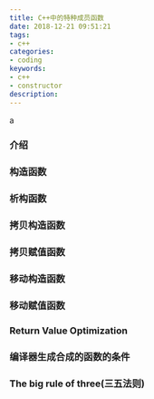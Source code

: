 ```yaml
---
title: C++中的特种成员函数
date: 2018-12-21 09:51:21
tags:
- c++
categories:
- coding
keywords:
- c++
- constructor
description:
---
```


a

### 介绍

### 构造函数

### 析构函数

### 拷贝构造函数

### 拷贝赋值函数

### 移动构造函数

### 移动赋值函数

### Return Value Optimization

### 编译器生成合成的函数的条件

### The big rule of three(三五法则) 

